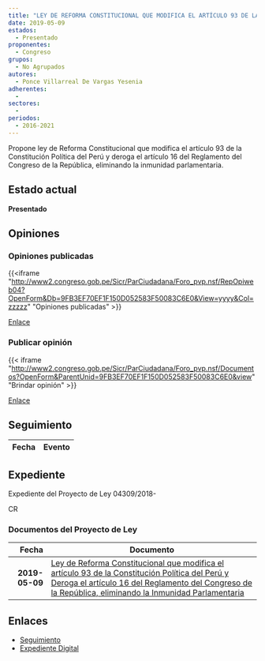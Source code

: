 ```yaml
---
title: "LEY DE REFORMA CONSTITUCIONAL QUE MODIFICA EL ARTÍCULO 93 DE LA CONSTITUCIÓN POLÍTICA DEL PERÚ Y DEROGA EL ARTÍCULO 16 DEL REGLAMENTO DEL CONGRESO DE LA REPÚBLICA, ELIMINANDO LA INMUNIDAD PARLAMENTARIA"
date: 2019-05-09
estados: 
  - Presentado
proponentes: 
  - Congreso
grupos: 
  - No Agrupados
autores: 
  - Ponce Villarreal De Vargas Yesenia
adherentes: 
  - 
sectores: 
  - 
periodos: 
  - 2016-2021
---
```


Propone ley de Reforma Constitucional que modifica el artículo 93 de la Constitución Política del Perú y deroga el artículo 16 del Reglamento del Congreso de la República, eliminando la inmunidad parlamentaria.


## Estado actual

**Presentado**

## Opiniones

### Opiniones publicadas

{{<iframe "http://www2.congreso.gob.pe/Sicr/ParCiudadana/Foro_pvp.nsf/RepOpiweb04?OpenForm&Db=9FB3EF70EF1F150D052583F50083C6E0&View=yyyy&Col=zzzzz" "Opiniones publicadas" >}}

[Enlace](http://www2.congreso.gob.pe/Sicr/ParCiudadana/Foro_pvp.nsf/RepOpiweb04?OpenForm&Db=9FB3EF70EF1F150D052583F50083C6E0&View=yyyy&Col=zzzzz)
### Publicar opinión

{{< iframe "http://www2.congreso.gob.pe/Sicr/ParCiudadana/Foro_pvp.nsf/Documentos?OpenForm&ParentUnid=9FB3EF70EF1F150D052583F50083C6E0&view" "Brindar opinión" >}}

[Enlace](http://www2.congreso.gob.pe/Sicr/ParCiudadana/Foro_pvp.nsf/Documentos?OpenForm&ParentUnid=9FB3EF70EF1F150D052583F50083C6E0&view)

## Seguimiento

| Fecha | Evento |
|------:|--------|


## Expediente

Expediente del Proyecto de Ley 04309/2018-

CR


### Documentos del Proyecto de Ley

| Fecha | Documento |
|------:|--------|
| **2019-05-09** | [Ley de Reforma Constitucional que modifica el artículo 93 de la Constitución Política del Perú y Deroga el artículo 16 del Reglamento del Congreso de la República, eliminando la Inmunidad Parlamentaria](http://www.leyes.congreso.gob.pe/Documentos/2016_2021/Proyectos_de_Ley_y_de_Resoluciones_Legislativas/PL0430920190509.pdf) |

## Enlaces 

- [Seguimiento](http://www2.congreso.gob.pe/Sicr/TraDocEstProc/CLProLey2016.nsf/f7fff46988ca05b1052578e100829cc7/f8cff1e9343bfb7b052583f5007dd06a?OpenDocument)
- [Expediente Digital](http://www2.congreso.gob.pe/Sicr/TraDocEstProc/CLProLey2016.nsf/f7fff46988ca05b1052578e100829cc7/f8cff1e9343bfb7b052583f5007dd06a?OpenDocument&Click=05257FB7005EB655.eb71d0cf91d8294e05256cdf006b5706/$Body/0.1C6C)
